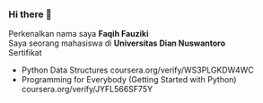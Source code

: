 ### Hi there 👋  

Perkenalkan nama saya **Faqih Fauziki**  
Saya seorang mahasiswa di **Universitas Dian Nuswantoro**  
Sertifikat  
* Python Data Structures coursera.org/verify/WS3PLGKDW4WC  
* Programming for Everybody (Getting Started with Python) coursera.org/verify/JYFL566SF75Y  

<!--
**faqih-fauziki/faqih-fauziki** is a ✨ _special_ ✨ repository because its `README.md` (this file) appears on your GitHub profile.

Here are some ideas to get you started:

- 🔭 I’m currently working on ...
- 🌱 I’m currently learning ...
- 👯 I’m looking to collaborate on ...
- 🤔 I’m looking for help with ...
- 💬 Ask me about ...
- 📫 How to reach me: ...
- 😄 Pronouns: ...
- ⚡ Fun fact: ...
-->
